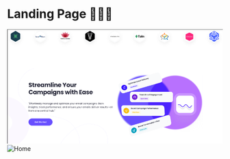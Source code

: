  # Landing Page 🌠🍀👑



![Dashboard Image](https://github.com/sarim-sam/Landing-page/blob/main/public/Home.png)
![Home](https://github.com/user-attachments/assets/922af89d-efde-400d-ad61-6e4af0e1332a)
